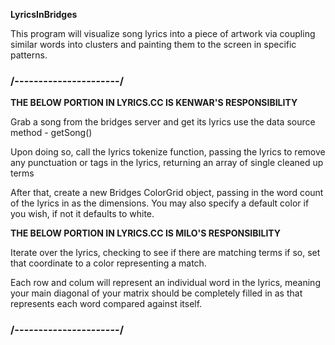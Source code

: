 
**LyricsInBridges**

This program will visualize song lyrics into a piece of artwork via 
coupling similar words into clusters and painting them to the screen
in specific patterns.

### /----------------------/


**THE BELOW PORTION IN LYRICS.CC IS KENWAR'S RESPONSIBILITY**

Grab a song from the bridges server and get its lyrics
use the data source method - getSong()

Upon doing so, call the lyrics tokenize function, passing the lyrics
to remove any punctuation or tags in the lyrics, returning
an array of single cleaned up terms
   
After that, create a new Bridges ColorGrid object, passing
in the word count of the lyrics in as the dimensions.
You may also specify a default color if you wish, if not
it defaults to white.


**THE BELOW PORTION IN LYRICS.CC IS MILO'S RESPONSIBILITY**

Iterate over the lyrics, checking to see if there are matching terms
if so, set that coordinate to a color representing a match.

Each row and colum will represent an individual word in the lyrics,
meaning your main diagonal of your matrix should be completely filled in
as that represents each word compared against itself.


### /----------------------/
